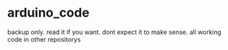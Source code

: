 # arduino_code
backup only. read it if you want. dont expect it to make sense. all working code in other repositorys
